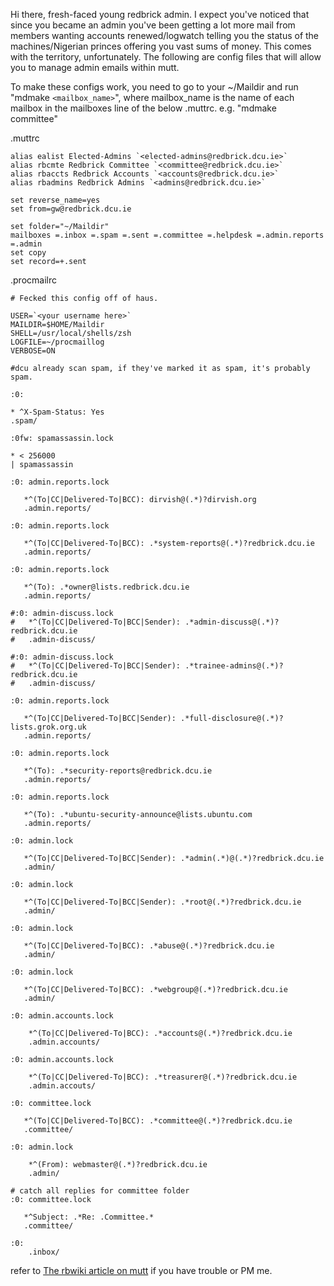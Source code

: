Hi there, fresh-faced young redbrick admin. I expect you've noticed that since you became an admin you've been getting a lot more mail from members wanting accounts renewed/logwatch telling you the status of the machines/Nigerian princes offering you vast sums of money. This comes with the territory, unfortunately. The following are config files that will allow you to manage admin emails within mutt.

To make these configs work, you need to go to your ~/Maildir and run "mdmake `<mailbox_name>`", where mailbox_name is the
name of each mailbox in the mailboxes line of the below .muttrc. e.g. "mdmake committee"

.muttrc


	alias ealist Elected-Admins `<elected-admins@redbrick.dcu.ie>`
	alias rbcmte Redbrick Committee `<committee@redbrick.dcu.ie>`
	alias rbaccts Redbrick Accounts `<accounts@redbrick.dcu.ie>`
	alias rbadmins Redbrick Admins `<admins@redbrick.dcu.ie>`

	set reverse_name=yes
	set from=gw@redbrick.dcu.ie

	set folder="~/Maildir"
	mailboxes =.inbox =.spam =.sent =.committee =.helpdesk =.admin.reports =.admin
	set copy
	set record=+.sent


.procmailrc


	# Fecked this config off of haus.

	USER=`<your username here>`
	MAILDIR=$HOME/Maildir
	SHELL=/usr/local/shells/zsh
	LOGFILE=~/procmaillog
	VERBOSE=ON

	#dcu already scan spam, if they've marked it as spam, it's probably spam.

	:0:

	* ^X-Spam-Status: Yes
	.spam/

	:0fw: spamassassin.lock

	* < 256000
	| spamassassin

	:0: admin.reports.lock

	   *^(To|CC|Delivered-To|BCC): dirvish@(.*)?dirvish.org
	   .admin.reports/

	:0: admin.reports.lock

	   *^(To|CC|Delivered-To|BCC): .*system-reports@(.*)?redbrick.dcu.ie
	   .admin.reports/

	:0: admin.reports.lock

	   *^(To): .*owner@lists.redbrick.dcu.ie
	   .admin.reports/

	#:0: admin-discuss.lock
	#   *^(To|CC|Delivered-To|BCC|Sender): .*admin-discuss@(.*)?redbrick.dcu.ie
	#   .admin-discuss/

	#:0: admin-discuss.lock
	#   *^(To|CC|Delivered-To|BCC|Sender): .*trainee-admins@(.*)?redbrick.dcu.ie
	#   .admin-discuss/

	:0: admin.reports.lock

	   *^(To|CC|Delivered-To|BCC|Sender): .*full-disclosure@(.*)?lists.grok.org.uk
	   .admin.reports/

	:0: admin.reports.lock

	   *^(To): .*security-reports@redbrick.dcu.ie
	   .admin.reports/

	:0: admin.reports.lock

	   *^(To): .*ubuntu-security-announce@lists.ubuntu.com
	   .admin.reports/

	:0: admin.lock

	   *^(To|CC|Delivered-To|BCC|Sender): .*admin(.*)@(.*)?redbrick.dcu.ie
	   .admin/

	:0: admin.lock

	   *^(To|CC|Delivered-To|BCC|Sender): .*root@(.*)?redbrick.dcu.ie
	   .admin/

	:0: admin.lock

	   *^(To|CC|Delivered-To|BCC): .*abuse@(.*)?redbrick.dcu.ie
	   .admin/

	:0: admin.lock

	   *^(To|CC|Delivered-To|BCC): .*webgroup@(.*)?redbrick.dcu.ie
	   .admin/

	:0: admin.accounts.lock

	    *^(To|CC|Delivered-To|BCC): .*accounts@(.*)?redbrick.dcu.ie
	    .admin.accounts/

	:0: admin.accounts.lock

	    *^(To|CC|Delivered-To|BCC): .*treasurer@(.*)?redbrick.dcu.ie
	    .admin.accouts/

	:0: committee.lock

	   *^(To|CC|Delivered-To|BCC): .*committee@(.*)?redbrick.dcu.ie
	   .committee/

	:0: admin.lock

		*^(From): webmaster@(.*)?redbrick.dcu.ie
		.admin/

	# catch all replies for committee folder
	:0: committee.lock

	   *^Subject: .*Re: .Committee.*
	   .committee/

	:0:
		.inbox/


refer to [The rbwiki article on mutt](http://wiki.redbrick.dcu.ie/mw/Mutt) if you have trouble or PM me.
